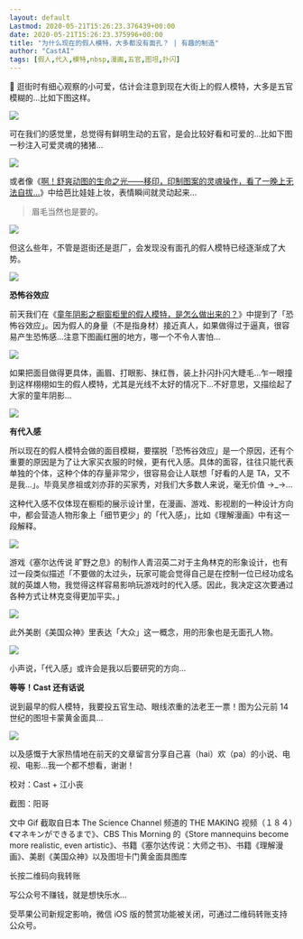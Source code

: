 ```yaml
---
layout: default
Lastmod: 2020-05-21T15:26:23.376439+00:00
date: 2020-05-21T15:26:23.375996+00:00
title: "为什么现在的假人模特，大多都没有面孔？ | 有趣的制造"
author: "CastAI"
tags: [假人,代入,模特,nbsp,漫画,五官,图坦,扑闪]
---
```


🤔 逛街时有细心观察的小可爱，估计会注意到现在大街上的假人模特，大多是五官模糊的...比如下图这样。

![](https://images.weserv.nl/?url=https%3A//mmbiz.qpic.cn/mmbiz_jpg/PKf4vMmXzbDMVTON7LhUNLhb6DSANBYia5ByYvNhHO8oYSAl8AoAHevnhl4juZM5ZS8Xtn2jr74ykpJDrfCg6Pw/640%3Fwx_fmt%3Djpeg)

可在我们的感觉里，总觉得有鲜明生动的五官，是会比较好看和可爱的...比如下图一秒注入可爱灵魂的猪猪...

![](https://images.weserv.nl/?url=https%3A//mmbiz.qpic.cn/mmbiz_gif/GsuL1FRLKd0Zzvz4sYPkecZfLN5Q8cfNhxXHklod978LIVsl5dtsJqVGX3k4NHdDJlAzJKy5qO2jmn483GhTPQ/640%3Fwx_fmt%3Dgif)

或者像《[啊！舒爽动图的生命之光——移印，印制图案的灵魂操作，看了一晚上无法自拔...](http://mp.weixin.qq.com/s?__biz=MzI0NjM1NTQxOQ==&mid=2247489847&idx=1&sn=a29bd85121116a32ee2dbda849d3198c&chksm=e941dd83de365495467fca1647da626975de6703159432a91e9f882234696181614599240ad7&scene=21#wechat_redirect)》中给芭比娃娃上妆，表情瞬间就灵动起来...

> 眉毛当然也是要的。

![](https://images.weserv.nl/?url=https%3A//mmbiz.qpic.cn/mmbiz_gif/PKf4vMmXzbAw162TfzCvSKZ5yR1ibkwGnqEWC84NRWaSmaaczVrnicfhY2Bn6icClgLy3JNcvXwdlST42evKlMuPA/640%3Fwx_fmt%3Dgif)

但这么些年，不管是逛街还是逛厂，会发现没有面孔的假人模特已经逐渐成了大势。

![](https://images.weserv.nl/?url=https%3A//mmbiz.qpic.cn/mmbiz_gif/PKf4vMmXzbAmxicsEdFFVPhMhXT0LPqdmO5QgwibCFNLM6DAhjkCybRib9GibbDRyzgIib8ia1BFOF3uITXgTEhrRRtA/640%3Fwx_fmt%3Dgif)

  

**恐怖谷效应**

前天我们在《[童年阴影之橱窗柜里的假人模特，是怎么做出来的？](http://mp.weixin.qq.com/s?__biz=MzI0NjM1NTQxOQ==&mid=2247493921&idx=1&sn=737c999d2d2360c46f5fffa668771d08&chksm=e9422d95de35a483c56a7a7838693d5b2325d57be5b33e44b94ed70a261a675099fc168338c4&scene=21#wechat_redirect)》中提到了「恐怖谷效应」。因为假人的身量（不是指身材）接近真人，如果做得过于逼真，很容易产生恐怖感...注意下图画红圈的地方，哪一个不令人害怕...

![](https://images.weserv.nl/?url=https%3A//mmbiz.qpic.cn/mmbiz_jpg/PKf4vMmXzbAmxicsEdFFVPhMhXT0LPqdmwt2xOJPBiabezU1A9ygxMmJZ3efqO6ib6pZoiaKCw5Ke8Z3hfl69fvr5w/640%3Fwx_fmt%3Djpeg)  

如果把面目做得更具体，画眉、打眼影、抹红唇，装上扑闪扑闪大睫毛...乍一眼撞到这样栩栩如生的假人模特，尤其是光线不太好的情况下...不好意思，又描绘起了大家的童年阴影...

![](https://images.weserv.nl/?url=https%3A//mmbiz.qpic.cn/mmbiz_gif/PKf4vMmXzbAmxicsEdFFVPhMhXT0LPqdmublxT0x72micmnHK8JmOXO1cyp12SibRjVbYVb7RBoHNPEWjLh57fUwg/640%3Fwx_fmt%3Dgif)

  

**有代入感**  

  

所以现在的假人模特会做的面目模糊，要摆脱「恐怖谷效应」是一个原因，还有个重要的原因是为了让大家买衣服的时候，更有代入感。具体的面容，往往只能代表单独的个体，这种个体的存量非常少，很容易会让人联想「好看的人是 TA，又不是我...」。毕竟吴彦祖或刘亦菲的买家秀，对我们大多数人来说，毫无价值 →\_→...

这种代入感不仅体现在橱柜的展示设计里，在漫画、游戏、影视剧的一种设计方向中，都会营造人物形象上「细节更少」的「代入感」，比如《理解漫画》中有这一段解释。

![](https://images.weserv.nl/?url=https%3A//mmbiz.qpic.cn/mmbiz_jpg/PKf4vMmXzbAmxicsEdFFVPhMhXT0LPqdmAPUUl1dlp5QDTA2YuIj1xlz6VFzOzwAVTcRJmXccrWNlq1RY49gHIg/640%3Fwx_fmt%3Djpeg)

游戏《塞尔达传说 旷野之息》的制作人青沼英二对于主角林克的形象设计，也有过一段类似描述「不要做的太过头，玩家可能会觉得自己是在控制一位已经功成名就的英雄人物，我觉得这样容易影响玩游戏时的代入感。因此，我决定这次要通过各种方式让林克变得更加平实。」

![](https://images.weserv.nl/?url=https%3A//mmbiz.qpic.cn/mmbiz_jpg/PKf4vMmXzbAmxicsEdFFVPhMhXT0LPqdmHiccTFZ028ibT8bedjWU6H6R53ZY7weutz3RvDiaWT6TLGqEayyXEMFjA/640%3Fwx_fmt%3Djpeg)

此外美剧《美国众神》里表达「大众」这一概念，用的形象也是无面孔人物。

![](https://images.weserv.nl/?url=https%3A//mmbiz.qpic.cn/mmbiz_gif/PKf4vMmXzbAmxicsEdFFVPhMhXT0LPqdm06LbnjK2ezhGw7afd3Bfln9DX8ZXcJYp1H43bbkwjCYEQCHFdoVoibg/640%3Fwx_fmt%3Dgif)

小声说，「代入感」或许会是我以后要研究的方向...

  

**等等！Cast 还有话说**

  

说到最早的假人模特，我要投五官生动、眼线浓重的法老王一票！图为公元前 14 世纪的图坦卡蒙黄金面具...  

![](https://images.weserv.nl/?url=https%3A//mmbiz.qpic.cn/mmbiz_jpg/PKf4vMmXzbAmxicsEdFFVPhMhXT0LPqdm4a3uUgE6MSgp0DD8jJCyqbMzqwNs9xMuicNkHibmxtUz0BhUJSrHspAQ/640%3Fwx_fmt%3Djpeg)

以及感慨于大家热情地在前天的文章留言分享自己喜（hai）欢（pa）的小说、电视、电影...我一个都不想看，谢谢！  

校对：Cast + 江小丧

截图：阳哥

文中 Gif 截取自日本 The Science Channel 频道的 THE MAKING 视频（１８４）《マネキンができるまで》、CBS This Morning 的《Store mannequins become more realistic, even artistic》、书籍《塞尔达传说：大师之书》、书籍《理解漫画》、美剧《美国众神》以及图坦卡门黄金面具图库  

长按二维码向我转账

写公众号不赚钱，就是想快乐水…

受苹果公司新规定影响，微信 iOS 版的赞赏功能被关闭，可通过二维码转账支持公众号。

